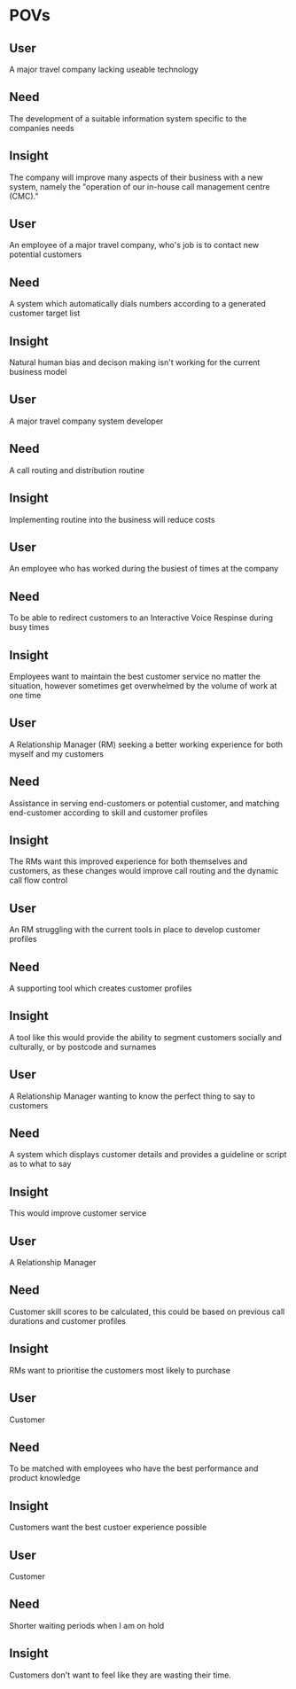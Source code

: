 <h1> POVs </h1>
<h2> User </h2>
A major travel company lacking useable technology
<h2> Need </h2>
The development of a suitable information system specific to the companies needs
<h2> Insight </h2>
The company will improve many aspects of their business with a new system, namely the "operation of our in-house call management centre (CMC)."

<h2> User </h2>
An employee of a major travel company, who's job is to contact new potential customers
<h2> Need </h2>
A system which automatically dials numbers according to a generated customer target list
<h2> Insight </h2>
Natural human bias and decison making isn't working for the current business model

<h2> User </h2>
A major travel company system developer
<h2> Need </h2>
A call routing and distribution routine 
<h2> Insight </h2>
Implementing routine into the business will reduce costs

<h2> User </h2>
An employee who has worked during the busiest of times at the company
<h2> Need </h2>
To be able to redirect customers to an Interactive Voice Respinse during busy times
<h2> Insight </h2>
Employees want to maintain the best customer service no matter the situation, however sometimes get overwhelmed by the volume of work at one time

<h2> User </h2>
A Relationship Manager (RM) seeking a better working experience for both myself and my customers
<h2> Need </h2>
Assistance in serving end-customers or potential customer, and matching end-customer according to skill and customer profiles
<h2> Insight </h2>
The RMs want this improved experience for both themselves and customers, as these changes would improve call routing and the dynamic call flow control

<h2> User </h2>
An RM struggling with the current tools in place to develop customer profiles
<h2> Need </h2>
A supporting tool which creates customer profiles
<h2> Insight </h2>
A tool like this would provide the ability to segment customers socially and culturally, or by postcode and surnames

<h2> User </h2>
A Relationship Manager wanting to know the perfect thing to say to customers
<h2> Need </h2>
A system which displays customer details and provides a guideline or script as to what to say
<h2> Insight </h2>
This would improve customer service

<h2> User </h2>
A Relationship Manager
<h2> Need </h2>
Customer skill scores to be calculated, this could be based on previous call durations and customer profiles
<h2> Insight </h2>
RMs want to prioritise the customers most likely to purchase

<h2> User </h2>
Customer
<h2> Need </h2>
To be matched with employees who have the best performance and product knowledge
<h2> Insight </h2>
Customers want the best custoer experience possible

<h2> User </h2>
Customer
<h2> Need </h2>
Shorter waiting periods when I am on hold
<h2> Insight </h2>
Customers don't want to feel like they are wasting their time.
